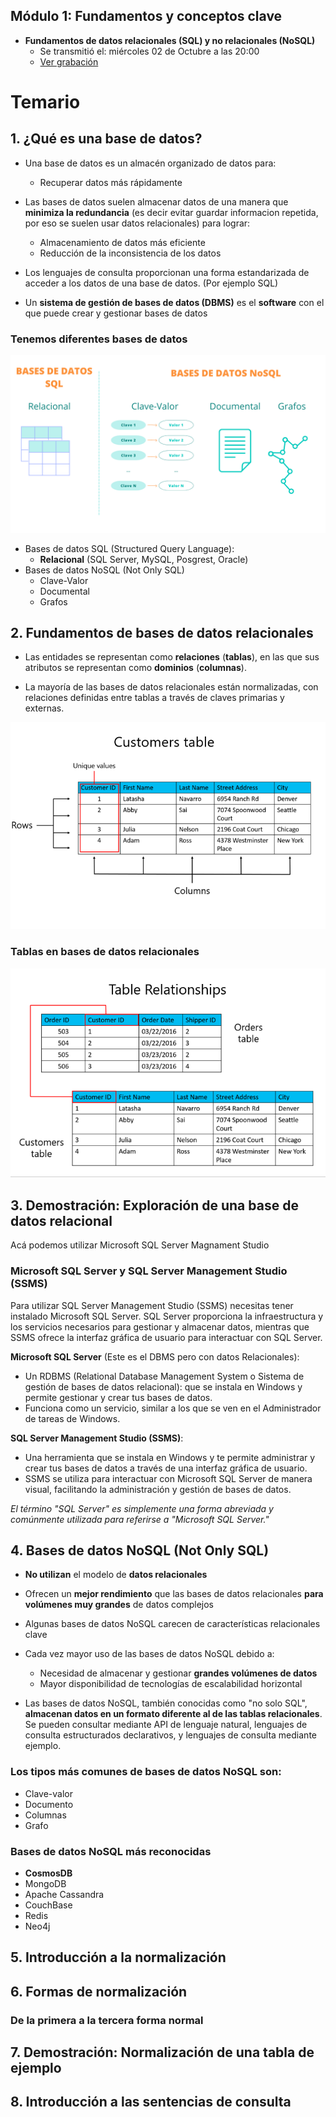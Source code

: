 ## Módulo 1: Fundamentos y conceptos clave


- **Fundamentos de datos relacionales (SQL) y no relacionales (NoSQL)**
  - Se transmitió el: miércoles 02 de Octubre a las 20:00  
  - [Ver grabación](https://codigofacilito.com/videos/introduccion-fundamentos-de-datos-relacionales-sql-y-no-relacionales-nosql)


# Temario

## 1. ¿Qué es una base de datos?


- Una base de datos es un almacén organizado de datos para:
  - Recuperar datos más rápidamente
  
- Las bases de datos suelen almacenar datos de una manera que **minimiza la redundancia** (es decir evitar guardar informacion repetida, por eso se suelen usar datos relacionales) para lograr:
  - Almacenamiento de datos más eficiente
  - Reducción de la inconsistencia de los datos
  
- Los lenguajes de consulta proporcionan una forma estandarizada de acceder a los datos de una base de datos. (Por ejemplo SQL)
  
- Un **sistema de gestión de bases de datos (DBMS)** es el **software** con el que puede crear y gestionar bases de datos


### Tenemos diferentes bases de datos

![alt text](basesdedatos.png)

- Bases de datos SQL (Structured Query Language):
  - **Relacional** (SQL Server, MySQL, Posgrest, Oracle)
- Bases de datos NoSQL (Not Only SQL)
  - Clave-Valor
  - Documental
  - Grafos


## 2. Fundamentos de bases de datos relacionales

- Las entidades se representan como **relaciones** (**tablas**), en las que sus atributos se representan como **dominios** (**columnas**).

- La mayoría de las bases de datos relacionales están normalizadas, con relaciones definidas entre tablas a través de claves primarias y externas.

![alt text](fundamentosbasesdedatosrelacionales.png)

### Tablas en bases de datos relacionales

![alt text](tablasbasesdedatosrelacionales.png)


## 3. Demostración: Exploración de una base de datos relacional
Acá podemos utilizar Microsoft SQL Server Magnament Studio


### Microsoft SQL Server y SQL Server Management Studio (SSMS)

Para utilizar SQL Server Management Studio (SSMS) necesitas tener instalado Microsoft SQL Server. SQL Server proporciona la infraestructura y los servicios necesarios para gestionar y almacenar datos, mientras que SSMS ofrece la interfaz gráfica de usuario para interactuar con SQL Server.

**Microsoft SQL Server** (Este es el DBMS pero con datos Relacionales): 
- Un RDBMS (Relational Database Management System o Sistema de gestión de bases de datos relacional): que se instala en Windows y permite gestionar y crear tus bases de datos.
- Funciona como un servicio, similar a los que se ven en el Administrador de tareas de Windows.

**SQL Server Management Studio (SSMS)**:
- Una herramienta que se instala en Windows y te permite administrar y crear tus bases de datos a través de una interfaz gráfica de usuario.
- SSMS se utiliza para interactuar con Microsoft SQL Server de manera visual, facilitando la administración y gestión de bases de datos.

*El término "SQL Server" es simplemente una forma abreviada y comúnmente utilizada para referirse a "Microsoft SQL Server."*



## 4. Bases de datos NoSQL (Not Only SQL)

- **No utilizan** el modelo de **datos relacionales**
- Ofrecen un **mejor rendimiento** que las bases de datos relacionales **para volúmenes muy grandes** de datos complejos
- Algunas bases de datos NoSQL carecen de características relacionales clave
  
- Cada vez mayor uso de las bases de datos NoSQL debido a:
  - Necesidad de almacenar y gestionar **grandes volúmenes de datos**
  - Mayor disponibilidad de tecnologías de escalabilidad horizontal
  
- Las bases de datos NoSQL, también conocidas como "no solo SQL", **almacenan datos en un formato diferente al de las tablas relacionales**. Se pueden consultar mediante API de lenguaje natural, lenguajes de consulta estructurados declarativos, y lenguajes de consulta mediante ejemplo.


### Los tipos más comunes de bases de datos NoSQL son:
- Clave-valor
- Documento
- Columnas
- Grafo


### Bases de datos NoSQL más reconocidas
- **CosmosDB**
- MongoDB
- Apache Cassandra
- CouchBase
- Redis
- Neo4j


## 5. Introducción a la normalización
## 6. Formas de normalización
### De la primera a la tercera forma normal
## 7. Demostración: Normalización de una tabla de ejemplo
## 8. Introducción a las sentencias de consulta

